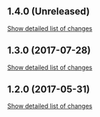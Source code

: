 ## 1.4.0 (Unreleased)
[Show detailed list of changes](file-incompatibilities-1-4-0.md)

## 1.3.0 (2017-07-28)
[Show detailed list of changes](file-incompatibilities-1-3-0.md)

## 1.2.0 (2017-05-31)
[Show detailed list of changes](file-incompatibilities-1-2-0.md)
